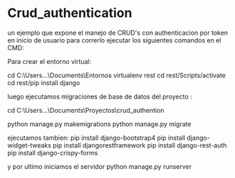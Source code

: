 # Crud_authentication
un ejemplo que expone el manejo de CRUD's  con authenticacion por token en inicio de usuario
para correrlo ejecutar los siguientes comandos en el CMD:

Para crear el entorno virtual:

cd C:\Users\...\Documents\Entornos
virtualenv rest
cd rest/Scripts/activate
cd rest/pip install django

luego ejecutamos migraciones de base de datos del proyecto :

cd C:\Users\...\Documents\Proyectos\crud_authention

python manage.py makemigrations
python manage.py migrate

ejecutamos tambien:
pip install django-bootstrap4
pip install django-widget-tweaks
pip install djangorestframework
pip install django-rest-auth
pip install django-crispy-forms

y por ultimo iniciamos el servidor
python manage.py runserver





